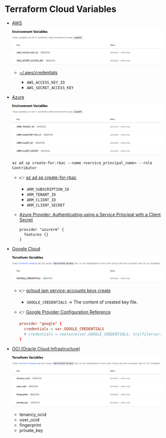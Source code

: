# Terraform Cloud Variables

- [AWS](https://registry.terraform.io/providers/hashicorp/aws/latest/docs#environment-variables)

  ![AWS Environment Variables for Terraform Cloud](./images/TerraformCloud_AwsVariables.png "AWS Environment Variables")

  - [~/.aws/credentials](https://docs.aws.amazon.com/en_us/cli/latest/userguide/cli-configure-files.html#cli-configure-files-where)

    - `AWS_ACCESS_KEY_ID`
    - `AWS_SECRET_ACCESS_KEY`

- [Azure](https://registry.terraform.io/providers/hashicorp/azurerm/latest/docs/guides/service_principal_client_secret#configuring-the-service-principal-in-terraform)

  ![Azure Environment Variables for Terraform Cloud](./images/TerraformCloud_AzureVariables.png "Azure Environment Variables")

  ```
  az ad sp create-for-rbac --name <service_principal_name> --role Contributor
  ```

  - 👉 [az ad sp create-for-rbac](https://docs.microsoft.com/en-us/cli/azure/ad/sp?view=azure-cli-latest#az_ad_sp_create_for_rbac)

    - `ARM_SUBSCRIPTION_ID`
    - `ARM_TENANT_ID`
    - `ARM_CLIENT_ID`
    - `ARM_CLIENT_SECRET`

  - [Azure Provider: Authenticating using a Service Principal with a Client Secret](https://registry.terraform.io/providers/hashicorp/azurerm/latest/docs/guides/service_principal_client_secret#configuring-the-service-principal-in-terraform)

    ```
    provider "azurerm" {
      features {}
    }
    ```

- [Google Cloud](https://registry.terraform.io/providers/hashicorp/google/latest/docs/guides/provider_reference#full-reference)

  ![Gcloud Terraform Variables for Terraform Cloud](./images/TerraformCloud_GcloudVariables.png "Gcloud Terraform Variables")

  - 👉 [gcloud iam service-accounts keys create](https://cloud.google.com/sdk/gcloud/reference/iam/service-accounts/keys/create)

    - `GOOGLE_CREDENTIALS` -> The content of created key file.

  - 👉 [Google Provider Configuration Reference](https://registry.terraform.io/providers/hashicorp/google/latest/docs/guides/provider_reference#full-reference)

    ```conf
    provider "google" {
      credentials = var.GOOGLE_CREDENTIALS
      # credentials = coalesce(var.GOOGLE_CREDENTIALS, try(file(var.GOOGLE_CLOUD_KEYFILE_JSON), ""))
    }
    ```

- [OCI (Oracle Cloud Infrastructure)](https://docs.oracle.com/en-us/iaas/Content/API/SDKDocs/terraformproviderconfiguration.htm#environmentVariables__settingenvironmentvariablesinlinux)

  ![OCI Environment Variables for Terraform Cloud](./images/TerraformCloud_OCIVariables.png "OCI Environment Variables")

  - tenancy_ocid
  - user_ocid
  - fingerprint
  - private_key
